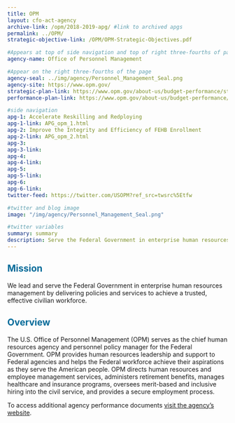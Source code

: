 ```yaml
---
title: OPM
layout: cfo-act-agency
archive-link: /opm/2018-2019-apg/ #link to archived apgs
permalink: ../OPM/
strategic-objective-link: /OPM/OPM-Strategic-Objectives.pdf

#Appears at top of side navigation and top of right three-fourths of page
agency-name: Office of Personnel Management

#Appear on the right three-fourths of the page
agency-seal: ../img/agency/Personnel_Management_Seal.png
agency-site: https://www.opm.gov/
strategic-plan-link: https://www.opm.gov/about-us/budget-performance/strategic-plans/2018-2022-strategic-plan.pdf
performance-plan-link: https://www.opm.gov/about-us/budget-performance/performance/

#side navigation
apg-1: Accelerate Reskilling and Redploying
apg-1-link: APG_opm_1.html
apg-2: Improve the Integrity and Efficiency of FEHB Enrollment
apg-2-link: APG_opm_2.html
apg-3:
apg-3-link:
apg-4:
apg-4-link:
apg-5:
apg-5-link:
apg-6:
apg-6-link:
twitter-feed: https://twitter.com/USOPM?ref_src=twsrc%5Etfw

#twitter and blog image
image: "/img/agency/Personnel_Management_Seal.png"

#twitter variables
summary: summary
description: Serve the Federal Government in enterprise human resources management by delivering policies and services to achieve an effective civilian workforce.
---
```


<div class="usa-grid usa-graphic_list-row">
  <div class="usa-width-one-whole usa-media_block agency-page-section">
    <h2 style="color:#046b99;">Mission</h2>
    <p>We lead and serve the Federal Government in enterprise human resources management by delivering policies and services to achieve a trusted, effective civilian workforce.</p>
  </div>
</div>

<div class="usa-grid usa-graphic_list-row">
  <div class="usa-width-one-whole usa-media_block agency-page-section">
    <h2 style="color:#046b99;">Overview</h2>
    <p>The U.S. Office of Personnel Management (OPM) serves as the chief human resources agency and personnel policy manager for the Federal Government. OPM provides human resources leadership and support to Federal agencies and helps the Federal workforce achieve their aspirations as they serve the American people. OPM directs human resources and employee management services, administers retirement benefits, manages healthcare and insurance programs, oversees merit-based and inclusive hiring into the civil service, and provides a secure employment process.</p>
  </div>
</div>

<div class="usa-grid usa-graphic_list-row">
  <div class="usa-width-one-whole usa-media_block">
    <p>To access additional agency performance documents <a href="https://www.opm.gov/about-us/budget-performance/performance/" target="_blank">visit the agency’s website</a>.</p>
  </div>
</div>
